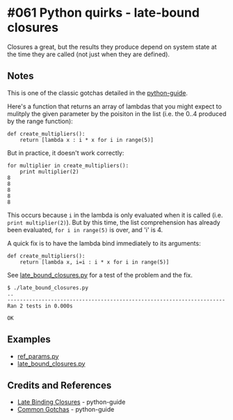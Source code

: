# #061 Python quirks - late-bound closures

Closures a great, but the results they produce depend on system state at the time they are called (not just when they are defined).


## Notes

This is one of the classic gotchas detailed in the [python-guide](http://docs.python-guide.org/en/latest/writing/gotchas/#late-binding-closures).

Here's a function that returns an array of lambdas that you might expect to mulitply the given
parameter by the poisiton in the list (i.e. the 0..4 produced by the range function):

```
def create_multipliers():
    return [lambda x : i * x for i in range(5)]
```

But in practice, it doesn't work correctly:

```
for multiplier in create_multipliers():
    print multiplier(2)
8
8
8
8
8
```

This occurs because `i` in the lambda is only evaluated when it is called (i.e. `print multiplier(2)`).
But by this time, the list comprehension has already been evaluated, `for i in range(5)` is over, and 'i' is 4.

A quick fix is to have the lambda bind immediately to its arguments:
```
def create_multipliers():
    return [lambda x, i=i : i * x for i in range(5)]
```

See [late_bound_closures.py](./late_bound_closures.py) for a test of the problem and the fix.

```
$ ./late_bound_closures.py
..
----------------------------------------------------------------------
Ran 2 tests in 0.000s

OK
```

## Examples

* [ref_params.py](./ref_params.py)
* [late_bound_closures.py](./late_bound_closures.py)

## Credits and References
* [Late Binding Closures](http://docs.python-guide.org/en/latest/writing/gotchas/#late-binding-closures) - python-guide
* [Common Gotchas](http://docs.python-guide.org/en/latest/writing/gotchas/) - python-guide
